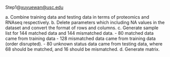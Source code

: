 Step1@xuyuewan@usc.edu

a. Combine training data and testing data in terms of proteomics and RNAseq respectively.
b. Delete parameters which including NA values in the dataset and convert the format of rows and columns.
c. Generate sample list for 144 matched data and 144 mismatched data.
	- 80 matched data came from training data
	- 128 mismatched data came from training data (order disrupted).
	- 80 unknown status data came from testing data, where 68 should be matched, and 16 should be mismatched.
d. Generate matrix.